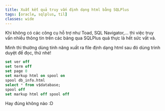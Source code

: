 ```yaml
---
title: Xuất kết quả truy vấn định dạng html bằng SQLPlus
tags: [oracle, sqlplus, til]
classes: wide
---
```


Khi không có các công cụ hỗ trợ như Toad, SQL Navigator,... thì việc truy vấn nhiều thông tin trên các bảng qua SQLPlus quả thực là hết sức vất vả.

Mình thì thường dùng tính năng xuất ra file định dạng html sau đó dùng trình duyệt để đọc, thử nhé! 

```sql
set ver off
set term off
set page 0
set markup html on spool on
spool db_info.html
select * from v$database;
spool off
set markup html off spool off
```

Hay đúng không nào :D
